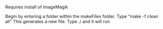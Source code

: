 Requires install of imageMagik

Begin by entering a folder within the makeFiles folder.
Type "make -f <FILENAME> clean all"
This generates a new file. Type ./<FILENAME> and it will run
